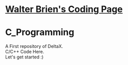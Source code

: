# [Walter Brien's Coding Page](www.baidu.com)
# C_Programming
A First repository of DeltaX. <br>
C/C++ Code Here. <br>
Let's get started :) 

